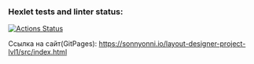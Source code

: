 ### Hexlet tests and linter status:
[![Actions Status](https://github.com/SonnyOnni/layout-designer-project-lvl1/workflows/hexlet-check/badge.svg)](https://github.com/SonnyOnni/layout-designer-project-lvl1/actions)

Ссылка на сайт(GitPages): https://sonnyonni.io/layout-designer-project-lvl1/src/index.html
